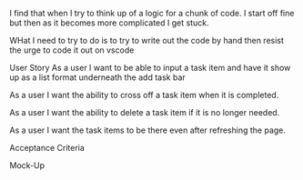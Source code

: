 I find that when I try to think up of a logic for a chunk of code. I start off fine but then as it becomes more complicated I get stuck.

WHat I need to try to do is to try to write out the code by hand then resist the urge to code it out on vscode

User Story
As a user I want to be able to input a task item and have it show up as a list format underneath the add task bar

As a user I want the ability to cross off a task item when it is completed.

As a user I want the ability to delete a task item if it is no longer needed.

As a user I want the task items to be there even after refreshing the page.


Acceptance Criteria

Mock-Up